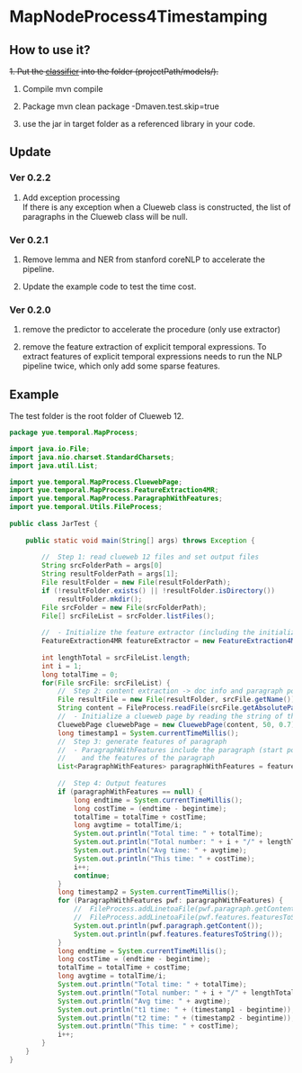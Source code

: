 # MapNodeProcess4Timestamping
## How to use it?
~~1. Put the [classifier](https://www.dropbox.com/s/k9llbp5dea4zgzp/RF5classesOnlyWithChanges.model?dl=0) into the folder (projectPath/models/).~~

1. Compile
    mvn compile

2. Package
    mvn clean package -Dmaven.test.skip=true

3. use the jar in target folder as a referenced library in your code.

## Update

### Ver 0.2.2
1. Add exception processing  
If there is any exception when a Clueweb class is constructed, the list of paragraphs in the Clueweb class will be null.

### Ver 0.2.1
1. Remove lemma and NER from stanford coreNLP to accelerate the pipeline.

2. Update the example code to test the time cost.

### Ver 0.2.0
1. remove the predictor to accelerate the procedure (only use extractor)

2. remove the feature extraction of explicit temporal expressions. To extract features of explicit temporal expressions needs to run the NLP pipeline twice, which only add some sparse features. 

## Example
The test folder is the root folder of Clueweb 12.

```java
package yue.temporal.MapProcess;

import java.io.File;
import java.nio.charset.StandardCharsets;
import java.util.List; 

import yue.temporal.MapProcess.CluewebPage;
import yue.temporal.MapProcess.FeatureExtraction4MR;
import yue.temporal.MapProcess.ParagraphWithFeatures;
import yue.temporal.Utils.FileProcess;
    
public class JarTest {
	
	public static void main(String[] args) throws Exception {		
		
		//  Step 1: read clueweb 12 files and set output files
		String srcFolderPath = args[0]
		String resultFolderPath = args[1];
		File resultFolder = new File(resultFolderPath);
		if (!resultFolder.exists() || !resultFolder.isDirectory())
			resultFolder.mkdir();
		File srcFolder = new File(srcFolderPath);
		File[] srcFileList = srcFolder.listFiles();
		
		//  - Initialize the feature extractor (including the initialization of Stanford coreNLP pipeline)
		FeatureExtraction4MR featureExtractor = new FeatureExtraction4MR();		
		
		int lengthTotal = srcFileList.length;
		int i = 1; 
		long totalTime = 0;
		for(File srcFile: srcFileList) {					   
		    //  Step 2: content extraction -> doc info and paragraph pos
		    File resultFile = new File(resultFolder, srcFile.getName());
		    String content = FileProcess.readFile(srcFile.getAbsolutePath(), StandardCharsets.UTF_8);
		    //  - Initialize a clueweb page by reading the string of the contents (string, length threshold, similarity threshold)
		    CluewebPage cluewebPage = new CluewebPage(content, 50, 0.7);
			long timestamp1 = System.currentTimeMillis();
	     	//  Step 3: generate features of paragraph
		    //  - ParagraphWithFeatures include the paragraph (start position, end position, content)
		    //    and the features of the paragraph
		    List<ParagraphWithFeatures> paragraphWithFeatures = featureExtractor.extract(cluewebPage);
			    
		    //  Step 4: Output features
		    if (paragraphWithFeatures == null) {
			    long endtime = System.currentTimeMillis();
				long costTime = (endtime - begintime);
				totalTime = totalTime + costTime;
				long avgtime = totalTime/i;
				System.out.println("Total time: " + totalTime);
				System.out.println("Total number: " + i + "/" + lengthTotal);
				System.out.println("Avg time: " + avgtime);
				System.out.println("This time: " + costTime);
				i++;
			    continue;
			}
			long timestamp2 = System.currentTimeMillis();
            for (ParagraphWithFeatures pwf: paragraphWithFeatures) {
		        //	FileProcess.addLinetoaFile(pwf.paragraph.getContent(), resultFile.getAbsolutePath());
			    //	FileProcess.addLinetoaFile(pwf.features.featuresToString(), resultFile.getAbsolutePath());
			    System.out.println(pwf.paragraph.getContent());
			    System.out.println(pwf.features.featuresToString());
		    }
		    long endtime = System.currentTimeMillis();
			long costTime = (endtime - begintime);
			totalTime = totalTime + costTime;
			long avgtime = totalTime/i;
			System.out.println("Total time: " + totalTime);
			System.out.println("Total number: " + i + "/" + lengthTotal);
			System.out.println("Avg time: " + avgtime);
			System.out.println("t1 time: " + (timestamp1 - begintime));
			System.out.println("t2 time: " + (timestamp2 - begintime));
			System.out.println("This time: " + costTime);
			i++;	
	    }
    }
}
```